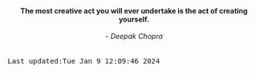 
<div align="center"><b><span>The most creative act you will ever undertake is the act of creating yourself.</span></b><br><br><i> - Deepak Chopra</i></div>
<br><br><kbd>Last updated:Tue Jan  9 12:09:46 2024</kbd>